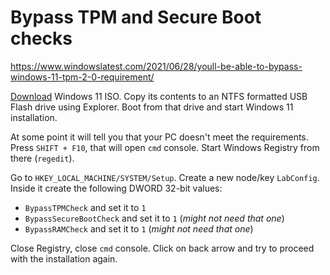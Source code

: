 # Bypass TPM and Secure Boot checks

<https://www.windowslatest.com/2021/06/28/youll-be-able-to-bypass-windows-11-tpm-2-0-requirement/>

[Download](https://www.microsoft.com/en-us/software-download/windows11) Windows 11 ISO. Copy its contents to an NTFS formatted USB Flash drive using Explorer. Boot from that drive and start Windows 11 installation.

At some point it will tell you that your PC doesn't meet the requirements. Press `SHIFT + F10`, that will open `cmd` console. Start Windows Registry from there (`regedit`).

Go to `HKEY_LOCAL_MACHINE/SYSTEM/Setup`. Create a new node/key `LabConfig`. Inside it create the following DWORD 32-bit values:

- `BypassTPMCheck` and set it to `1`
- `BypassSecureBootCheck` and set it to `1` (*might not need that one*)
- `BypassRAMCheck` and set it to `1` (*might not need that one*)

Close Registry, close `cmd` console. Click on back arrow and try to proceed with the installation again.
